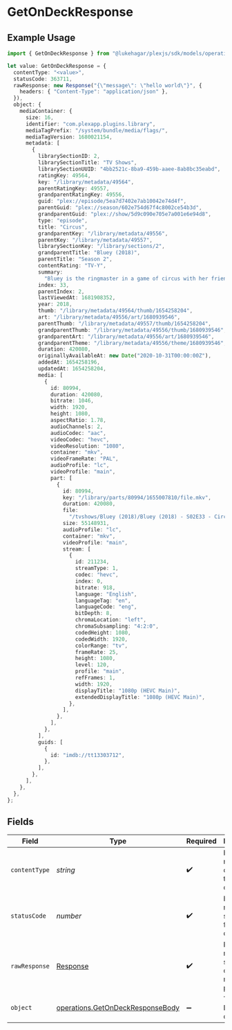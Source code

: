 # GetOnDeckResponse

## Example Usage

```typescript
import { GetOnDeckResponse } from "@lukehagar/plexjs/sdk/models/operations";

let value: GetOnDeckResponse = {
  contentType: "<value>",
  statusCode: 363711,
  rawResponse: new Response("{\"message\": \"hello world\"}", {
    headers: { "Content-Type": "application/json" },
  }),
  object: {
    mediaContainer: {
      size: 16,
      identifier: "com.plexapp.plugins.library",
      mediaTagPrefix: "/system/bundle/media/flags/",
      mediaTagVersion: 1680021154,
      metadata: [
        {
          librarySectionID: 2,
          librarySectionTitle: "TV Shows",
          librarySectionUUID: "4bb2521c-8ba9-459b-aaee-8ab8bc35eabd",
          ratingKey: 49564,
          key: "/library/metadata/49564",
          parentRatingKey: 49557,
          grandparentRatingKey: 49556,
          guid: "plex://episode/5ea7d7402e7ab10042e74d4f",
          parentGuid: "plex://season/602e754d67f4c8002ce54b3d",
          grandparentGuid: "plex://show/5d9c090e705e7a001e6e94d8",
          type: "episode",
          title: "Circus",
          grandparentKey: "/library/metadata/49556",
          parentKey: "/library/metadata/49557",
          librarySectionKey: "/library/sections/2",
          grandparentTitle: "Bluey (2018)",
          parentTitle: "Season 2",
          contentRating: "TV-Y",
          summary:
            "Bluey is the ringmaster in a game of circus with her friends but Hercules wants to play his motorcycle game instead. Luckily Bluey has a solution to keep everyone happy.",
          index: 33,
          parentIndex: 2,
          lastViewedAt: 1681908352,
          year: 2018,
          thumb: "/library/metadata/49564/thumb/1654258204",
          art: "/library/metadata/49556/art/1680939546",
          parentThumb: "/library/metadata/49557/thumb/1654258204",
          grandparentThumb: "/library/metadata/49556/thumb/1680939546",
          grandparentArt: "/library/metadata/49556/art/1680939546",
          grandparentTheme: "/library/metadata/49556/theme/1680939546",
          duration: 420080,
          originallyAvailableAt: new Date("2020-10-31T00:00:00Z"),
          addedAt: 1654258196,
          updatedAt: 1654258204,
          media: [
            {
              id: 80994,
              duration: 420080,
              bitrate: 1046,
              width: 1920,
              height: 1080,
              aspectRatio: 1.78,
              audioChannels: 2,
              audioCodec: "aac",
              videoCodec: "hevc",
              videoResolution: "1080",
              container: "mkv",
              videoFrameRate: "PAL",
              audioProfile: "lc",
              videoProfile: "main",
              part: [
                {
                  id: 80994,
                  key: "/library/parts/80994/1655007810/file.mkv",
                  duration: 420080,
                  file:
                    "/tvshows/Bluey (2018)/Bluey (2018) - S02E33 - Circus.mkv",
                  size: 55148931,
                  audioProfile: "lc",
                  container: "mkv",
                  videoProfile: "main",
                  stream: [
                    {
                      id: 211234,
                      streamType: 1,
                      codec: "hevc",
                      index: 0,
                      bitrate: 918,
                      language: "English",
                      languageTag: "en",
                      languageCode: "eng",
                      bitDepth: 8,
                      chromaLocation: "left",
                      chromaSubsampling: "4:2:0",
                      codedHeight: 1080,
                      codedWidth: 1920,
                      colorRange: "tv",
                      frameRate: 25,
                      height: 1080,
                      level: 120,
                      profile: "main",
                      refFrames: 1,
                      width: 1920,
                      displayTitle: "1080p (HEVC Main)",
                      extendedDisplayTitle: "1080p (HEVC Main)",
                    },
                  ],
                },
              ],
            },
          ],
          guids: [
            {
              id: "imdb://tt13303712",
            },
          ],
        },
      ],
    },
  },
};
```

## Fields

| Field                                                                                       | Type                                                                                        | Required                                                                                    | Description                                                                                 |
| ------------------------------------------------------------------------------------------- | ------------------------------------------------------------------------------------------- | ------------------------------------------------------------------------------------------- | ------------------------------------------------------------------------------------------- |
| `contentType`                                                                               | *string*                                                                                    | :heavy_check_mark:                                                                          | HTTP response content type for this operation                                               |
| `statusCode`                                                                                | *number*                                                                                    | :heavy_check_mark:                                                                          | HTTP response status code for this operation                                                |
| `rawResponse`                                                                               | [Response](https://developer.mozilla.org/en-US/docs/Web/API/Response)                       | :heavy_check_mark:                                                                          | Raw HTTP response; suitable for custom response parsing                                     |
| `object`                                                                                    | [operations.GetOnDeckResponseBody](../../../sdk/models/operations/getondeckresponsebody.md) | :heavy_minus_sign:                                                                          | The on Deck content                                                                         |